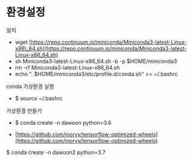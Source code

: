 # 환경설정

설치 

* wget [https://repo.continuum.io/miniconda/Miniconda3-latest-Linux-x86\_64.sh](https://repo.continuum.io/miniconda/Miniconda3-latest-Linux-x86_64.sh)
* sh Miniconda3-latest-Linux-x86\_64.sh -b -p $HOME/miniconda3
* rm -rf Miniconda3-latest-Linux-x86\_64.sh
* echo ". $HOME/miniconda3/etc/profile.d/conda.sh" &gt;&gt; ~/.bashrc

conda 가상환경 실행

* $ source ~/.bashrc

가상환경 만들기

* $ conda create -n dawoon python=3.6





* [https://github.com/inoryy/tensorflow-optimized-wheels](https://github.com/inoryy/tensorflow-optimized-wheels)

$ conda create -n dawoon2 python=3.7

